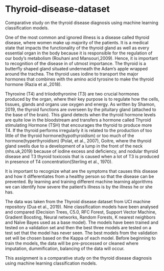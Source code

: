 # Thyroid-disease-dataset
Comparative study on the thyroid disease diagnosis using machine learning classification models.

One of the most common and ignored illness is a disease called thyroid disease, where women make up majority of the patients. It is a medical state that impacts the functionality of the thyroid gland as well as every essential organ in the body because it is responsible for the regulation of our body’s metabolism (Rouhani and Mansouri,2009). Hence, it is important to recognition of the disease in of utmost importance. The thyroid is a butterfly shaped gland situated underneath the Adam’s apple wrapped around the trachea. The thyroid uses iodine to transport the major hormones that combines with the amino acid tyrosine to make the thyroid hormone (Razia et al.,2018).

Thyroxine (T4) and triiodothyronine (T3) are two crucial hormones produced by the organ, where their key purpose is to regulate how the cells, tissues, glands and organs use oxygen and energy. As written by Shamon, 2019, the thyroid functions are overseen by the pituitary gland (attached to the base of the brain). This gland detects when the thyroid hormone levels are quite low in the bloodstream and transfers a hormone called Thyroid stimulating Hormone (TSH) that encourages the thyroid to produce more T4. If the thyroid performs irregularly it is related to the production of too little of the thyroid hormone(hypothyroidism) or too much of the hormone(hyperthyroidism) (Polat, et al., 2007), Goitre, where the thyroid gland swells due to a development of a lump in the front of the neck (nhs.uk,2019) because of iodine excess and deficiency, and nodular thyroid disease and T3 thyroid toxicosis that is caused when a lot of T3 is produced in presence of T4 concentration(Sterling et al., 1970).

It is important to recognize what are the symptoms that causes this disease and how it differentiates from a healthy person so that the disease can be prevented. By learning and training different machine learning algorithms we can identify how severe the patient’s illness is by the illness he or she has.

The data was taken from the Thyroid disease dataset from UCI machine repository (Dua et al., 2019). Nine classification models have been analysed and compared (Decision Trees, C5.0, RFC Forest, Support Vector Machine, Gradient Boosting, Neural networks, Random Forests, K nearest neighbors and Naïve Bayes used as a base model). The models have been trained and tested on a validation set and then the best three models are tested on a test set that the model has never seen. The best models from the validation set will be chosen based on the Kappa of each model. Before beginning to train the models, the data will be pre-processed or cleaned where imputation, dummification, balancing of the data will occur.

This assignment is a comparative study on the thyroid disease diagnosis using machine learning classification models.
